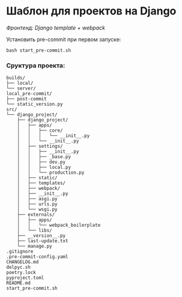 # Шаблон для проектов на Django

*Фронтенд: Django template + webpack*


Установить pre-commit при первом запуске:
```shell
bash start_pre-commit.sh
```

### Сруктура проекта:

```
builds/
├── local/
└── server/
local_pre-commit/
├── post-commit
└── static_version.py
src/
└── django_project/
    ├── django_project/
    │   ├── apps/
    │   │   ├── core/
    │   │   │   └── __init__.py
    │   │   └── __init__.py
    │   ├── settings/
    │   │   ├── __init__.py
    │   │   ├── _base.py
    │   │   ├── dev.py
    │   │   ├── local.py
    │   │   └── production.py
    │   ├── static/
    │   ├── templates/
    │   ├── webpack/
    │   ├── __init__.py
    │   ├── asgi.py
    │   ├── urls.py
    │   └── wsgi.py
    ├── externals/
    │   ├── apps/
    │   │   └── webpack_boilerplate
    │   └── libs/
    ├── __version__.py
    ├── last-update.txt
    └── manage.py
.gitignore
.pre-commit-config.yaml
CHANGELOG.md
delpyc.sh
poetry.lock
pyproject.toml
README.md
start_pre-commit.sh
```